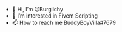 - 👋 Hi, I’m @Burgiichy
- 👀 I’m interested in Fivem Scripting
- 📫 How to reach me BuddyBoyVilla#7679

